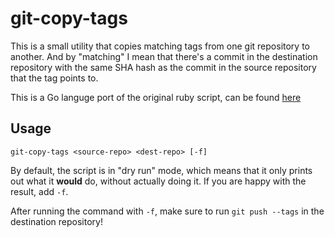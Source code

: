 # git-copy-tags

This is a small utility that copies matching tags from one git repository to another. And by "matching" I mean that there's a commit in the destination repository with the same SHA hash as the commit in the source repository that the tag points to.

This is a Go languge port of the original ruby script, can be found [here](https://github.com/foghina/git-copy-tags)


##  Usage

    git-copy-tags <source-repo> <dest-repo> [-f]
    
By default, the script is in "dry run" mode, which means that it only prints out what it **would** do, without actually doing it. If you are happy with the result, add `-f`.

After running the command with `-f`, make sure to run `git push --tags` in the destination repository!